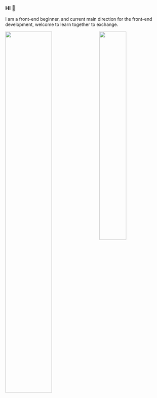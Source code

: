 ### HI 🥳

I am a front-end beginner, and current main direction for the front-end development, welcome to learn together to exchange.

<img align="left" width="54%" src="https://liting-ghreadme.vercel.app/api?username=liting-yes&count_private=true&show_icons=true&theme=calm" />
<img align="right" width="41%" src="https://liting-ghreadme.vercel.app/api/top-langs/?username=liting-yes&theme=calm&layout=compact" />
